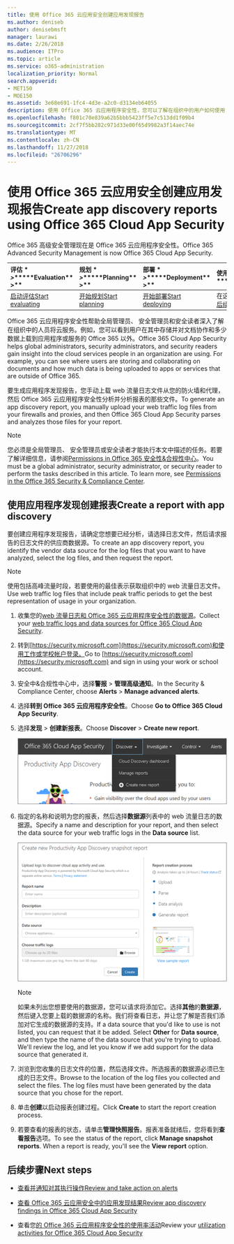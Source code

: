 ```yaml
---
title: 使用 Office 365 云应用安全创建应用发现报告
ms.author: deniseb
author: denisebmsft
manager: laurawi
ms.date: 2/26/2018
ms.audience: ITPro
ms.topic: article
ms.service: o365-administration
localization_priority: Normal
search.appverid:
- MET150
- MOE150
ms.assetid: 3e68e691-1fc4-4d3e-a2c0-d3134eb64055
description: 使用 Office 365 云应用程序安全性，您可以了解在组织中的用户如何使用 Office 365 和其他应用程序创建报告。
ms.openlocfilehash: f801c70e839a62b5bbb5423ff5e7c513dd1f09b4
ms.sourcegitcommit: 2cf7f5bb282c971d33e00f65d9982a3f14aec74e
ms.translationtype: MT
ms.contentlocale: zh-CN
ms.lasthandoff: 11/27/2018
ms.locfileid: "26706296"
---
```

# <a name="create-app-discovery-reports-using-office-365-cloud-app-security"></a><span data-ttu-id="fee08-103">使用 Office 365 云应用安全创建应用发现报告</span><span class="sxs-lookup"><span data-stu-id="fee08-103">Create app discovery reports using Office 365 Cloud App Security</span></span>

<span data-ttu-id="fee08-104">Office 365 高级安全管理现在是 Office 365 云应用程序安全性。</span><span class="sxs-lookup"><span data-stu-id="fee08-104">Office 365 Advanced Security Management is now Office 365 Cloud App Security.</span></span>
  
|<span data-ttu-id="fee08-105">评估 \* *\>*\*</span><span class="sxs-lookup"><span data-stu-id="fee08-105">\*\*\*\*Evaluation\*\* \>\*\*</span></span>|<span data-ttu-id="fee08-106">规划 \* *\>*\*</span><span class="sxs-lookup"><span data-stu-id="fee08-106">\*\*\*\*Planning\*\* \>\*\*</span></span>|<span data-ttu-id="fee08-107">部署 \* *\>*\*</span><span class="sxs-lookup"><span data-stu-id="fee08-107">\*\*\*\*Deployment\*\* \>\*\*</span></span>|<span data-ttu-id="fee08-108">使用率 \*\*\*</span><span class="sxs-lookup"><span data-stu-id="fee08-108">\*\*\*\*Utilization\*\*\*\*</span></span>|
|:-----|:-----|:-----|:-----|
|[<span data-ttu-id="fee08-109">启动评估</span><span class="sxs-lookup"><span data-stu-id="fee08-109">Start evaluating</span></span>](office-365-cas-overview.md) <br/> |[<span data-ttu-id="fee08-110">开始规划</span><span class="sxs-lookup"><span data-stu-id="fee08-110">Start planning</span></span>](get-ready-for-office-365-cas.md) <br/> |[<span data-ttu-id="fee08-111">开始部署</span><span class="sxs-lookup"><span data-stu-id="fee08-111">Start deploying</span></span>](turn-on-office-365-cas.md) <br/> |<span data-ttu-id="fee08-112">在这里 ！</span><span class="sxs-lookup"><span data-stu-id="fee08-112">You are here!</span></span>  <br/> [<span data-ttu-id="fee08-113">后续步骤</span><span class="sxs-lookup"><span data-stu-id="fee08-113">Next steps</span></span>](#next-steps) <br/> |
   
<span data-ttu-id="fee08-p101">Office 365 云应用程序安全性帮助全局管理员、 安全管理员和安全读者深入了解在组织中的人员将云服务。例如，您可以看到用户在其中存储并对文档协作和多少数据上载到应用程序或服务的 Office 365 以外。</span><span class="sxs-lookup"><span data-stu-id="fee08-p101">Office 365 Cloud App Security helps global administrators, security administrators, and security readers gain insight into the cloud services people in an organization are using. For example, you can see where users are storing and collaborating on documents and how much data is being uploaded to apps or services that are outside of Office 365.</span></span>
  
<span data-ttu-id="fee08-116">要生成应用程序发现报告，您手动上载 web 流量日志文件从您的防火墙和代理，然后 Office 365 云应用程序安全性分析并分析报表的那些文件。</span><span class="sxs-lookup"><span data-stu-id="fee08-116">To generate an app discovery report, you manually upload your web traffic log files from your firewalls and proxies, and then Office 365 Cloud App Security parses and analyzes those files for your report.</span></span>
  
> [!NOTE]
> <span data-ttu-id="fee08-p102">您必须是全局管理员、 安全管理员或安全读者才能执行本文中描述的任务。若要了解详细信息，请参阅[Permissions in Office 365 安全性&amp;合规性中心](permissions-in-the-security-and-compliance-center.md)。</span><span class="sxs-lookup"><span data-stu-id="fee08-p102">You must be a global administrator, security administrator, or security reader to perform the tasks described in this article. To learn more, see [Permissions in the Office 365 Security &amp; Compliance Center](permissions-in-the-security-and-compliance-center.md).</span></span> 
  
## <a name="create-a-report-with-app-discovery"></a><span data-ttu-id="fee08-119">使用应用程序发现创建报表</span><span class="sxs-lookup"><span data-stu-id="fee08-119">Create a report with app discovery</span></span>

<span data-ttu-id="fee08-120">要创建应用程序发现报告，请确定您想要已经分析，请选择日志文件，然后请求报告的日志文件的供应商数据源。</span><span class="sxs-lookup"><span data-stu-id="fee08-120">To create an app discovery report, you identify the vendor data source for the log files that you want to have analyzed, select the log files, and then request the report.</span></span>
  
> [!NOTE]
> <span data-ttu-id="fee08-121">使用包括高峰流量时段，若要使用的最佳表示获取组织中的 web 流量日志文件。</span><span class="sxs-lookup"><span data-stu-id="fee08-121">Use web traffic log files that include peak traffic periods to get the best representation of usage in your organization.</span></span> 
  
1. <span data-ttu-id="fee08-122">收集您的[web 流量日志和 Office 365 云应用程序安全性的数据源](web-traffic-logs-and-data-sources-for-ocas.md)。</span><span class="sxs-lookup"><span data-stu-id="fee08-122">Collect your [web traffic logs and data sources for Office 365 Cloud App Security](web-traffic-logs-and-data-sources-for-ocas.md).</span></span>
    
2. <span data-ttu-id="fee08-123">转到[https://security.microsoft.com](https://security.microsoft.com)和使用工作或学校帐户登录。</span><span class="sxs-lookup"><span data-stu-id="fee08-123">Go to [https://security.microsoft.com](https://security.microsoft.com) and sign in using your work or school account.</span></span> 
    
3. <span data-ttu-id="fee08-124">安全中&amp;合规性中心中，选择**警报** \> **管理高级通知**。</span><span class="sxs-lookup"><span data-stu-id="fee08-124">In the Security &amp; Compliance Center, choose **Alerts** \> **Manage advanced alerts**.</span></span>
    
4. <span data-ttu-id="fee08-125">选择**转到 Office 365 云应用程序安全性**。</span><span class="sxs-lookup"><span data-stu-id="fee08-125">Choose **Go to Office 365 Cloud App Security**.</span></span>
    
5. <span data-ttu-id="fee08-126">选择**发现** \> **创建新报表**。</span><span class="sxs-lookup"><span data-stu-id="fee08-126">Choose **Discover** \> **Create new report**.</span></span>
    
    ![在 Office 365 CAS 门户中，选择发现](media/73b5299f-94b5-49dd-a00f-154d188eb2c5.png)
  
6. <span data-ttu-id="fee08-128">指定的名称和说明为您的报表，然后选择**数据源**列表中的 web 流量日志的数据源。</span><span class="sxs-lookup"><span data-stu-id="fee08-128">Specify a name and description for your report, and then select the data source for your web traffic logs in the **Data source** list.</span></span> 
    
    ![在 O365 CAS 中，选择发现\>创建新报表](media/22e660f0-5eb2-49fa-9fea-f88a5809a07b.png)
  
    > [!NOTE]
    > <span data-ttu-id="fee08-p103">如果未列出您想要使用的数据源，您可以请求将添加它。选择**其他**的**数据源**，然后键入您要上载的数据源的名称。我们将查看日志，并让您了解是否我们添加对它生成的数据源的支持。</span><span class="sxs-lookup"><span data-stu-id="fee08-p103">If a data source that you'd like to use is not listed, you can request that it be added. Select **Other** for **Data source**, and then type the name of the data source that you're trying to upload. We'll review the log, and let you know if we add support for the data source that generated it.</span></span> 
  
7. <span data-ttu-id="fee08-p104">浏览到您收集的日志文件的位置，然后选择文件。所选报表的数据源必须已生成的日志文件。</span><span class="sxs-lookup"><span data-stu-id="fee08-p104">Browse to the location of the log files you collected and select the files. The log files must have been generated by the data source that you chose for the report.</span></span>
    
8. <span data-ttu-id="fee08-135">单击**创建**以启动报表创建过程。</span><span class="sxs-lookup"><span data-stu-id="fee08-135">Click **Create** to start the report creation process.</span></span> 
    
9. <span data-ttu-id="fee08-p105">若要查看的报表的状态，请单击**管理快照报告**。报表准备就绪后，您将看到**查看报告**选项。</span><span class="sxs-lookup"><span data-stu-id="fee08-p105">To see the status of the report, click **Manage snapshot reports**. When a report is ready, you'll see the **View report** option.</span></span> 
    
## <a name="next-steps"></a><span data-ttu-id="fee08-138">后续步骤</span><span class="sxs-lookup"><span data-stu-id="fee08-138">Next steps</span></span>

- [<span data-ttu-id="fee08-139">查看并通知对其执行操作</span><span class="sxs-lookup"><span data-stu-id="fee08-139">Review and take action on alerts</span></span>](review-office-365-cas-alerts.md)
    
- [<span data-ttu-id="fee08-140">查看 Office 365 云应用安全中的应用发现结果</span><span class="sxs-lookup"><span data-stu-id="fee08-140">Review app discovery findings in Office 365 Cloud App Security</span></span>](review-app-discovery-findings-in-ocas.md)
    
- <span data-ttu-id="fee08-141">查看您[的 Office 365 云应用程序安全性的使用率活动](utilization-activities-for-ocas.md)</span><span class="sxs-lookup"><span data-stu-id="fee08-141">Review your [utilization activities for Office 365 Cloud App Security](utilization-activities-for-ocas.md)</span></span>
    

